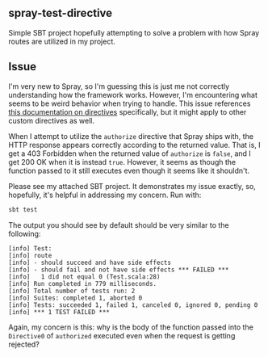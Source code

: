 ## spray-test-directive

Simple SBT project hopefully attempting to solve a problem with how Spray routes are utilized in my project.

## Issue

I'm very new to Spray, so I'm guessing this is just me not correctly understanding how the framework works. However, I'm encountering what seems to be weird behavior when trying to handle. This issue references [this documentation on directives](http://spray.io/documentation/1.2.3/spray-routing/security-directives/authorize/) specifically, but it might apply to other custom directives as well.

When I attempt to utilize the `authorize` directive that Spray ships with, the HTTP response appears correctly according to the returned value. That is, I get a 403 Forbidden when the returned value of `authorize` is `false`, and I get 200 OK when it is instead `true`. However, it seems as though the function passed to it still executes even though it seems like it shouldn't.

Please see my attached SBT project. It demonstrates my issue exactly, so, hopefully, it's helpful in addressing my concern. Run with:

```sh
sbt test
```

The output you should see by default should be very similar to the following:

```
[info] Test:
[info] route
[info] - should succeed and have side effects
[info] - should fail and not have side effects *** FAILED ***
[info]   1 did not equal 0 (Test.scala:28)
[info] Run completed in 779 milliseconds.
[info] Total number of tests run: 2
[info] Suites: completed 1, aborted 0
[info] Tests: succeeded 1, failed 1, canceled 0, ignored 0, pending 0
[info] *** 1 TEST FAILED ***
```

Again, my concern is this: why is the body of the function passed into the `Directive0` of `authorized` executed even when the request is getting rejected?